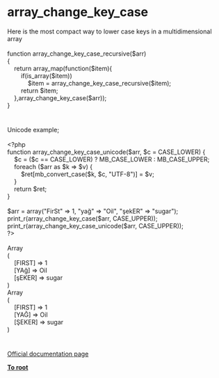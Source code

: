 # array_change_key_case




<div class="phpcode"><span class="html">
Here is the most compact way to lower case keys in a multidimensional array<br><br>function array_change_key_case_recursive($arr)<br>{<br>&#xA0; &#xA0; return array_map(function($item){<br>&#xA0; &#xA0; &#xA0; &#xA0; if(is_array($item))<br>&#xA0; &#xA0; &#xA0; &#xA0; &#xA0; &#xA0; $item = array_change_key_case_recursive($item);<br>&#xA0; &#xA0; &#xA0; &#xA0; return $item;<br>&#xA0; &#xA0; },array_change_key_case($arr));<br>}</span>
</div>
  

#


<div class="phpcode"><span class="html">
Unicode example;<br><br><span class="default">&lt;?php<br></span><span class="keyword">function </span><span class="default">array_change_key_case_unicode</span><span class="keyword">(</span><span class="default">$arr</span><span class="keyword">, </span><span class="default">$c </span><span class="keyword">= </span><span class="default">CASE_LOWER</span><span class="keyword">) {<br>&#xA0; &#xA0; </span><span class="default">$c </span><span class="keyword">= (</span><span class="default">$c </span><span class="keyword">== </span><span class="default">CASE_LOWER</span><span class="keyword">) ? </span><span class="default">MB_CASE_LOWER </span><span class="keyword">: </span><span class="default">MB_CASE_UPPER</span><span class="keyword">;<br>&#xA0; &#xA0; foreach (</span><span class="default">$arr </span><span class="keyword">as </span><span class="default">$k </span><span class="keyword">=&gt; </span><span class="default">$v</span><span class="keyword">) {<br>&#xA0; &#xA0; &#xA0; &#xA0; </span><span class="default">$ret</span><span class="keyword">[</span><span class="default">mb_convert_case</span><span class="keyword">(</span><span class="default">$k</span><span class="keyword">, </span><span class="default">$c</span><span class="keyword">, </span><span class="string">&quot;UTF-8&quot;</span><span class="keyword">)] = </span><span class="default">$v</span><span class="keyword">;<br>&#xA0; &#xA0; }<br>&#xA0; &#xA0; return </span><span class="default">$ret</span><span class="keyword">;<br>}<br><br></span><span class="default">$arr </span><span class="keyword">= array(</span><span class="string">&quot;FirSt&quot; </span><span class="keyword">=&gt; </span><span class="default">1</span><span class="keyword">, </span><span class="string">&quot;ya&#x11F;&quot; </span><span class="keyword">=&gt; </span><span class="string">&quot;Oil&quot;</span><span class="keyword">, </span><span class="string">&quot;&#x15F;ekER&quot; </span><span class="keyword">=&gt; </span><span class="string">&quot;sugar&quot;</span><span class="keyword">);<br></span><span class="default">print_r</span><span class="keyword">(</span><span class="default">array_change_key_case</span><span class="keyword">(</span><span class="default">$arr</span><span class="keyword">, </span><span class="default">CASE_UPPER</span><span class="keyword">));<br></span><span class="default">print_r</span><span class="keyword">(</span><span class="default">array_change_key_case_unicode</span><span class="keyword">(</span><span class="default">$arr</span><span class="keyword">, </span><span class="default">CASE_UPPER</span><span class="keyword">));<br></span><span class="default">?&gt;<br></span><br>Array<br>(<br>&#xA0; &#xA0; [FIRST] =&gt; 1<br>&#xA0; &#xA0; [YA&#x11F;] =&gt; Oil<br>&#xA0; &#xA0; [&#x15F;EKER] =&gt; sugar<br>)<br>Array<br>(<br>&#xA0; &#xA0; [FIRST] =&gt; 1<br>&#xA0; &#xA0; [YA&#x11E;] =&gt; Oil<br>&#xA0; &#xA0; [&#x15E;EKER] =&gt; sugar<br>)</span>
</div>
  

#

[Official documentation page](https://www.php.net/manual/en/function.array-change-key-case.php)

**[To root](/README.md)**